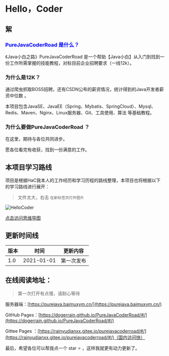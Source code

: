 # Hello，Coder

## 絮

### <font color=blue>PureJavaCoderRoad 是什么？</font>

《Java小白之路》PureJavaCoderRoad 是一个帮助【Java小白】从入门到找到一份工作所需掌握的技能教程，对标目前企业招聘要求（一线12k）。 

### 为什么是12K？

通过爬虫抓取BOSS招聘，还有CSDN公布的薪资情况，统计得到的Java开发者薪资中位数 。



本项目包含JavaSE、JavaEE（Spring、Mybatis、SpringCloud）、Mysql、Redis、Maven、Nginx、Linux服务器、Git、工具使用、算法 等基础教程。





### 为什么要做PureJavaCoderRoad ？



在这里，期待与各位共同进步。

愿各位看完有收获，找到一份满意的工作。



## 本项目学习路线

项目是根据HaC我本人的工作经历和学习历程的路线整理，本项目也将根据以下的学习路线进行展开：

> 文件太大，右击 `在新标签页打开图片`

![HelloCoder](https://blog-1253198264.cos.ap-guangzhou.myqcloud.com/20210223r-mohu-Java学习路线公众号HelloCode.png)

<a href = "https://blog-1253198264.cos.ap-guangzhou.myqcloud.com/20210223r-mohu-Java学习路线公众号HelloCode.png" target="_blank">点击访问思维导图</a>

## 更新时间线

| 版本 | 时间       | 更新内容   |
| ---- | ---------- | ---------- |
| 1.0  | 2021-01-01 | 第一次发布 |



## 在线阅读地址：

> 第一次打开有点慢，请耐心等待

服务器端：[https://purejava.baimuxym.cn/](https://purejava.baimuxym.cn/) 

GitHub Pages：[https://dogerrain.github.io/PureJavaCoderRoad/#/](https://dogerrain.github.io/PureJavaCoderRoad/#/)

Gittee Pages ：[https://rainyudianxx.gitee.io/purejavacoderroad/#/](https://rainyudianxx.gitee.io/purejavacoderroad/#/)（国内访问快）



最后，希望各位可以帮我点一个 star :star: ，这样我就更有动力更新了。  

